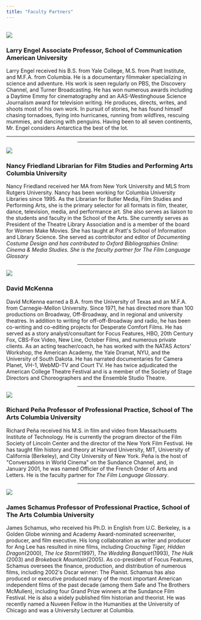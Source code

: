```yaml
---
title: "Faculty Partners"
---
```

<br />

<div class="bio-set clearfix">
    <div class="photo"><img src="/img/bios/bio-engel.png" /></div>
    <div class="data">
        <h3>
            <span class="name">Larry Engel</span>
            <span class="title">Associate Professor, School of Communication</span>
            <span class="location">American University</span>
        </h3>
         <div class="text">Larry Engel received his B.S. from Yale College, M.S. from Pratt Institute, and M.F.A. from Columbia. He is a documentary filmmaker specializing in science and adventure. His work is seen regularly on PBS, the Discovery Channel, and Turner Broadcasting. He has won numerous awards including a Daytime Emmy for cinematography and an AAS-Westinghouse Science Journalism award for television writing. He produces, directs, writes, and shoots most of his own work. In pursuit of stories, he has found himself chasing tornadoes, flying into hurricanes, running from wildfires, rescuing mummies, and dancing with penguins. Having been to all seven continents, Mr. Engel considers Antarctica the best of the lot.</div>
    </div>
</div>
<hr class="right clearfix visible-xs" />
<hr class="right clearfix hidden-xs" style="margin-left: 190px;" />
<div class="bio-set clearfix">
    <div class="photo"><img src="/img/bios/bio-friedland.png" /></div>
    <div class="data">
        <h3>
            <span class="name">Nancy Friedland</span>
            <span class="title">Librarian for Film Studies and Performing Arts</span>
            <span class="location">Columbia University</span>
        </h3>
         <div class="text">Nancy Friedland received her MA from New York University and MLS from Rutgers University. Nancy has been working for Columbia University Libraries since 1995. As the Librarian for Butler Media, Film Studies and Performing Arts, she is the primary selector for all formats in film, theater, dance, television, media, and performance art. She also serves as liaison to the students and faculty in the School of the Arts. She currently serves as President of the Theatre Library Association and is a member of the board for Women Make Movies. She has taught at Pratt's School of Information and Library Science. She served as contributor and editor of <i>Documenting Costume Design and has contributed to Oxford Bibliographies Online: Cinema & Media Studies. She is the faculty partner for The Film Language Glossary</i></div>
    </div>
</div>
<hr class="right clearfix" style="margin-left: 190px;" />
<div class="bio-set clearfix">
    <div class="photo"><img src="/img/bios/bio-mckenna.png" /></div>
    <div class="data">
        <h3>
            <span class="name">David McKenna</span>
        </h3>
         <div class="text">David McKenna earned a B.A. from the University of Texas and an M.F.A. from Carnegie-Mellon University. Since 1971, he has directed more than 100 productions on Broadway, Off-Broadway, and in regional and university theatres. In addition to writing for off-off-Broadway and radio, he has been co-writing and co-editing projects for Desperate Comfort Films. He has served as a story analyst/consultant for Focus Features, HBO, 20th Century Fox, CBS-Fox Video, New Line, October Films, and numerous private clients. As an acting teacher/coach, he has worked with the NATAS Actors' Workshop, the American Academy, the Yale Dramat, NYU, and the University of South Dakota. He has narrated documentaries for Camera Planet, VH-1, WebMD-TV and Court TV. He has twice adjudicated the American College Theatre Festival and is a member of the Society of Stage Directors and Choreographers and the Ensemble Studio Theatre.</div>
    </div>
</div>
<hr class="right clearfix" style="margin-left: 190px;" />
<div class="bio-set clearfix">
    <div class="photo"><img src="/img/bios/bio-pena.png" /></div>
    <div class="data">
        <h3>
            <span class="name">Richard Pe&ntilde;a</span>
            <span class="title">Professor of Professional Practice, School of The Arts</span>
            <span class="location">Columbia University</span>
        </h3>
         <div class="text">Richard Pe&ntilde;a received his M.S. in film and video from Massachusetts Institute of Technology. He is currently the program director of the Film Society of Lincoln Center and the director of the New York Film Festival. He has taught film history and theory at Harvard University, MIT, University of California (Berkeley), and City University of New York. Pe&ntilde;a is the host of "Conversations in World Cinema" on the Sundance Channel, and, in January 2001, he was named Officier of the French Order of Arts and Letters.  He is the faculty partner for  <i>The Film Language Glossary</i>.</div>
    </div>
</div>
<hr class="right clearfix" style="margin-left: 190px;" />
<div class="bio-set clearfix">
    <div class="photo"><img src="/img/bios/bio-schamus.png" /></div>
    <div class="data">
        <h3>
            <span class="name">James Schamus</span>
            <span class="title">Professor of Professional Practice, School of The Arts</span>
            <span class="location">Columbia University</span>
        </h3>
         <div class="text">James Schamus, who received his Ph.D. in English from U.C. Berkeley, is a Golden Globe winning and Academy Award-nominated screenwriter, producer, and film executive. His long collaboration as writer and producer for Ang Lee has resulted in nine films, including <i>Crouching Tiger, Hidden Dragon</i>(2000), <i>The Ice Storm</i>(1997), <i>The Wedding Banquet</i>(1993), <i>The Hulk</i> (2003)  and <i>Brokeback Mountain</i>(2005).  As co-president of Focus Features, Schamus oversees the finance, production, and distribution of numerous films, including 2002's Oscar winner: The Pianist. Schamus has also produced or executive produced many of the most important American independent films of the past decade (among them Safe and The Brothers McMullen), including four Grand Prize winners at the Sundance Film Festival. He is also a widely published film historian and theorist. He was recently named a Nuveen Fellow in the Humanities at the University of Chicago and was a University Lecturer at Columbia.</div>
    </div>
</div>

